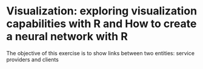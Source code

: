 # Visualization: exploring visualization capabilities with R and How to create a neural network with R
The objective of this exercise is to show links between two entities: service providers and clients
